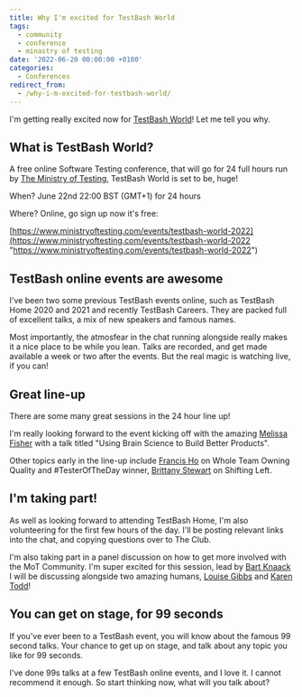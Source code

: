 ```yaml
---
title: Why I'm excited for TestBash World
tags:
  - community
  - conference
  - minastry of testing
date: '2022-06-20 00:00:00 +0100'
categories:
  - Conferences
redirect_from:
  - /why-i-m-excited-for-testbash-world/
---
```


I'm getting really excited now for [TestBash World](https://www.ministryoftesting.com/events/testbash-world-2022)! Let me tell you why.

## What is TestBash World?

A free online Software Testing conference, that will go for 24 full hours run by [The Ministry of Testing](https://www.ministryoftesting.com/), TestBash World is set to be, huge!

When? June 22nd 22:00 BST (GMT+1) for 24 hours

Where? Online, go sign up now it's free:

[https://www.ministryoftesting.com/events/testbash-world-2022](https://www.ministryoftesting.com/events/testbash-world-2022 "https://www.ministryoftesting.com/events/testbash-world-2022")

## TestBash online events are awesome

I've been two some previous TestBash events online, such as TestBash Home 2020 and 2021 and recently TestBash Careers. They are packed full of excellent talks, a mix of new speakers and famous names.

Most importantly, the atmosfear in the chat running alongside really makes it a nice place to be while you lean. Talks are recorded, and get made available a week or two after the events. But the real magic is watching live, if you can!

## Great line-up

There are some many great sessions in the 24 hour line up!

I'm really looking forward to the event kicking off with the amazing [Melissa Fisher](https://twitter.com/fishouthebox) with a talk titled "Using Brain Science to Build Better Products".

Other topics early in the line-up include [Francis Ho](https://twitter.com/TheFrancisHo) on Whole Team Owning Quality and #TesterOfTheDay winner, [Brittany Stewart](https://twitter.com/Brittish_Beauty) on Shifting Left.

## I'm taking part!

As well as looking forward to attending TestBash Home, I'm also volunteering for the first few hours of the day. I'll be posting relevant links into the chat, and copying questions over to The Club.

I'm also taking part in a panel discussion on how to get more involved with the MoT Community. I'm super excited for this session, lead by [Bart Knaack](https://twitter.com/Btknaack) I will be discussing alongside two amazing humans, [Louise Gibbs](https://twitter.com/Louise_J_Gibbs) and [Karen Todd](https://twitter.com/KarenTestsStuff)!

## You can get on stage, for 99 seconds

If you've ever been to a TestBash event, you will know about the famous 99 second talks. Your chance to get up on stage, and talk about any topic you like for 99 seconds.

I've done 99s talks at a few TestBash online events, and I love it. I cannot recommend it enough. So start thinking now, what will you talk about?
